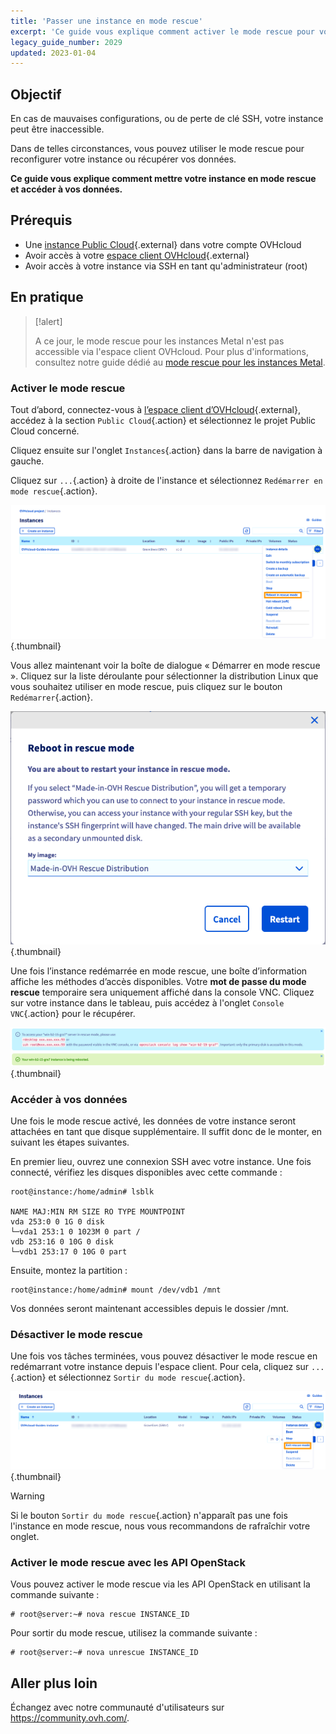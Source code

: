 ```yaml
---
title: 'Passer une instance en mode rescue'
excerpt: 'Ce guide vous explique comment activer le mode rescue pour votre instance Public Cloud'
legacy_guide_number: 2029
updated: 2023-01-04
---
```


## Objectif

En cas de mauvaises configurations, ou de perte de clé SSH, votre instance peut être inaccessible.

Dans de telles circonstances, vous pouvez utiliser le mode rescue pour reconfigurer votre instance ou récupérer vos données. 

**Ce guide vous explique comment mettre votre instance en mode rescue et accéder à vos données.**

## Prérequis

- Une [instance Public Cloud](https://www.ovhcloud.com/fr/public-cloud/){.external} dans votre compte OVHcloud
- Avoir accès à votre [espace client OVHcloud](https://www.ovh.com/auth/?action=gotomanager&from=https://www.ovh.com/fr/&ovhSubsidiary=fr){.external}
- Avoir accès à votre instance via SSH en tant qu'administrateur (root)

## En pratique

> [!alert]
>
> A ce jour, le mode rescue pour les instances Metal n'est pas accessible via l'espace client OVHcloud. Pour plus d'informations, consultez notre guide dédié au [mode rescue pour les instances Metal](/pages/public_cloud/compute/rescue_mode_metal_instance).

### Activer le mode rescue

Tout d’abord, connectez-vous à [l’espace client d’OVHcloud](https://www.ovh.com/auth/?action=gotomanager&from=https://www.ovh.com/fr/&ovhSubsidiary=fr){.external}, accédez à la section `Public Cloud`{.action} et sélectionnez le projet Public Cloud concerné.

Cliquez ensuite sur l'onglet `Instances`{.action} dans la barre de navigation à gauche.

Cliquez sur `...`{.action} à droite de l'instance et sélectionnez `Redémarrer en mode rescue`{.action}.

![tableau de bord](images/rescue2022.png){.thumbnail}

Vous allez maintenant voir la boîte de dialogue « Démarrer en mode rescue ». Cliquez sur la liste déroulante pour sélectionner la distribution Linux que vous souhaitez utiliser en mode rescue, puis cliquez sur le bouton `Redémarrer`{.action}.

![tableau de bord](images/rescue2.png){.thumbnail}

Une fois l’instance redémarrée en mode rescue, une boîte d’information affiche les méthodes d’accès disponibles. Votre **mot de passe du mode rescue** temporaire sera uniquement affiché dans la console VNC. Cliquez sur votre instance dans le tableau, puis accédez à l'onglet `Console VNC`{.action} pour le récupérer.

![tableau de bord](images/rescuedata.png){.thumbnail}

### Accéder à vos données

Une fois le mode rescue activé, les données de votre instance seront attachées en tant que disque supplémentaire. Il suffit donc de le monter, en suivant les étapes suivantes.

En premier lieu, ouvrez une connexion SSH avec votre instance. Une fois connecté, vérifiez les disques disponibles avec cette commande :

```
root@instance:/home/admin# lsblk

NAME MAJ:MIN RM SIZE RO TYPE MOUNTPOINT
vda 253:0 0 1G 0 disk
└─vda1 253:1 0 1023M 0 part /
vdb 253:16 0 10G 0 disk
└─vdb1 253:17 0 10G 0 part
```

Ensuite, montez la partition :

```
root@instance:/home/admin# mount /dev/vdb1 /mnt
```

Vos données seront maintenant accessibles depuis le dossier /mnt.

### Désactiver le mode rescue

Une fois vos tâches terminées, vous pouvez désactiver le mode rescue en redémarrant votre instance depuis l'espace client. Pour cela, cliquez sur `...`{.action} et sélectionnez `Sortir du mode rescue`{.action}.

![tableau de bord](images/rescueexit2022.png){.thumbnail}

> [!warning]
> Si le bouton `Sortir du mode rescue`{.action} n'apparaît pas une fois l'instance en mode rescue, nous vous recommandons de rafraîchir votre onglet.
>

### Activer le mode rescue avec les API OpenStack

Vous pouvez activer le mode rescue via les API OpenStack en utilisant la commande suivante :

```
# root@server:~# nova rescue INSTANCE_ID
```

Pour sortir du mode rescue, utilisez la commande suivante :

```
# root@server:~# nova unrescue INSTANCE_ID
```

## Aller plus loin

Échangez avec notre communauté d'utilisateurs sur <https://community.ovh.com/>.
